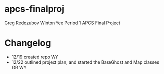 apcs-finalproj
==============
Greg Redozubov
Winton Yee
Period 1
APCS Final Project

Changelog
=========
 - 12/19 created repo WY
 - 12/22 outlined project plan, and started the BaseGhost and Map classes GR WY
